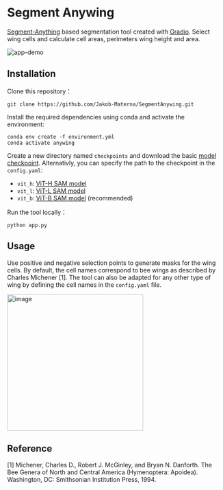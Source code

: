 # Segment Anywing

[Segment-Anything](https://segment-anything.com/) based segmentation tool created with [Gradio](https://gradio.app/). Select wing cells and calculate cell areas, perimeters wing height and area.

![app-demo](https://github.com/user-attachments/assets/c2899e93-f444-462b-9568-9730df3e0243)

## Installation

Clone this repository：
  ```console
git clone https://github.com/Jakob-Materna/SegmentAnywing.git
  ```

Install the required dependencies using conda and activate the environment:

```
conda env create -f environment.yml
conda activate anywing
```

Create a new directory named `checkpoints` and download the basic [model checkpoint](https://github.com/facebookresearch/segment-anything#model-checkpoints). Alternativly, you can specify the path to the checkpoint in the `config.yaml`:

  - `vit_h`: [ViT-H SAM model](https://dl.fbaipublicfiles.com/segment_anything/sam_vit_h_4b8939.pth)
  - `vit_l`: [ViT-L SAM model](https://dl.fbaipublicfiles.com/segment_anything/sam_vit_l_0b3195.pth)
  - `vit_b`: [ViT-B SAM model](https://dl.fbaipublicfiles.com/segment_anything/sam_vit_b_01ec64.pth) (recommended)

Run the tool locally：
  ```
  python app.py
  ```

## Usage

Use positive and negative selection points to generate masks for the wing cells. By default, the cell names correspond to bee wings as described by Charles Michener [1]. The tool can also be adapted for any other type of wing by defining the cell names in the `config.yaml` file.

<img width="318" alt="image" src="https://github.com/user-attachments/assets/f7da6cf9-4d9f-46c9-91ce-ae9792367723" />

## Reference

[1] Michener, Charles D., Robert J. McGinley, and Bryan N. Danforth. The Bee Genera of North and Central America (Hymenoptera: Apoidea). Washington, DC: Smithsonian Institution Press, 1994.

